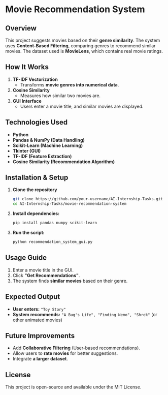 # Movie Recommendation System

## Overview

This project suggests movies based on their **genre similarity**. The system uses **Content-Based Filtering**, comparing genres to recommend similar movies. The dataset used is **MovieLens**, which contains real movie ratings.

## How It Works

1. **TF-IDF Vectorization**
   - Transforms **movie genres into numerical data**.
2. **Cosine Similarity**
   - Measures how similar two movies are.
3. **GUI Interface**
   - Users enter a movie title, and similar movies are displayed.

## Technologies Used

- **Python**
- **Pandas & NumPy (Data Handling)**
- **Scikit-Learn (Machine Learning)**
- **Tkinter (GUI)**
- **TF-IDF (Feature Extraction)**
- **Cosine Similarity (Recommendation Algorithm)**

## Installation & Setup

1. **Clone the repository**
   ```bash
   git clone https://github.com/your-username/AI-Internship-Tasks.git
   cd AI-Internship-Tasks/movie-recommendation-system
   ```
2. **Install dependencies:**
   ```bash
   pip install pandas numpy scikit-learn
   ```
3. **Run the script:**
   ```bash
   python recommendation_system_gui.py
   ```

## Usage Guide

1. Enter a movie title in the GUI.
2. Click **"Get Recommendations"**.
3. The system finds **similar movies** based on their genre.

## Expected Output

- **User enters:** `"Toy Story"`
- **System recommends:** `"A Bug's Life", "Finding Nemo", "Shrek"` (or other animated movies)

## Future Improvements

- Add **Collaborative Filtering** (User-based recommendations).
- Allow users to **rate movies** for better suggestions.
- Integrate **a larger dataset**.

## License

This project is open-source and available under the MIT License.
